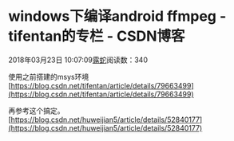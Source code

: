 # windows下编译android ffmpeg - tifentan的专栏 - CSDN博客

2018年03月23日 10:07:09[露蛇](https://me.csdn.net/tifentan)阅读数：340


使用之前搭建的msys环境 
[https://blog.csdn.net/tifentan/article/details/79663499](https://blog.csdn.net/tifentan/article/details/79663499)

再参考这个搞定。 
[https://blog.csdn.net/huweijian5/article/details/52840177](https://blog.csdn.net/huweijian5/article/details/52840177)

